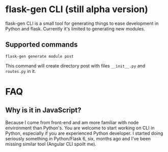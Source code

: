 # flask-gen CLI (still alpha version)

flask-gen CLI is a small tool for generating things to ease development in Python and flask. Currently it's limited to generating new modules.

## Supported commands

```
flask-gen generate module post
```

This command will create directory post with files `__init__.py` and `routes.py` in it.

# FAQ

## Why is it in JavaScript?

Because I come from front-end and am more familiar with node environment than Python's. You are welcome to start working on CLI in Python, especially if you are experienced Python developer. I started doing seriously something in Python/Flask 6, six, months ago and I've been missing similar tool (Angular CLI spoilt me).
